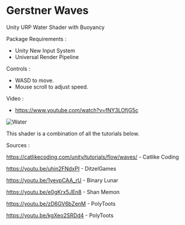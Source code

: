 # Gerstner Waves
Unity URP Water Shader with Buoyancy

Package Requirements :
- Unity New Input System
- Universal Render Pipeline

Controls :
- WASD to move.
- Mouse scroll to adjust speed.

Video : 
- https://www.youtube.com/watch?v=fNY3LOfjG5c

![Water](https://user-images.githubusercontent.com/91436084/156456698-376d9f65-9bef-4359-a647-ec11c90e7816.png)

This shader is a combination of all the tutorials below.

Sources :

https://catlikecoding.com/unity/tutorials/flow/waves/ - Catlike Coding

https://youtu.be/uhin2FNdxPI - DitzelGames

https://youtu.be/1yevpCAA_rU - Binary Lunar

https://youtu.be/e0gKrx5JEn8 - Shan Memon

https://youtu.be/zD6GV6bZenM - PolyToots

https://youtu.be/kgXeo2SRDd4 - PolyToots
